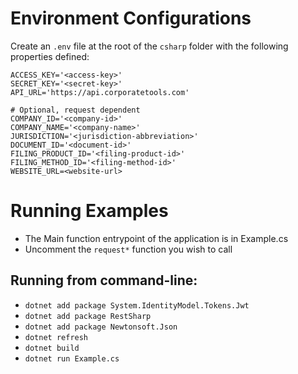 # Environment Configurations
Create an `.env` file at the root of the `csharp` folder with the following properties defined:

```
ACCESS_KEY='<access-key>'
SECRET_KEY='<secret-key>'
API_URL='https://api.corporatetools.com'

# Optional, request dependent
COMPANY_ID='<company-id>'
COMPANY_NAME='<company-name>'
JURISDICTION='<jurisdiction-abbreviation>'
DOCUMENT_ID='<document-id>'
FILING_PRODUCT_ID='<filing-product-id>'
FILING_METHOD_ID='<filing-method-id>'
WEBSITE_URL=<website-url>
```

# Running Examples
- The Main function entrypoint of the application is in Example.cs
- Uncomment the `request*` function you wish to call

## Running from command-line: 
- `dotnet add package System.IdentityModel.Tokens.Jwt`
- `dotnet add package RestSharp`
- `dotnet add package Newtonsoft.Json`
- `dotnet refresh`
- `dotnet build`
- `dotnet run Example.cs`
